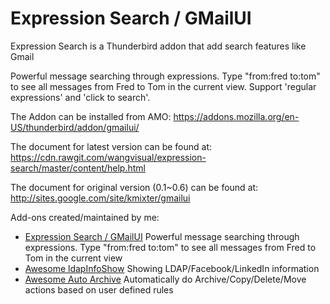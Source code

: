 # Expression Search / GMailUI

Expression Search is a Thunderbird addon that add search features like Gmail

Powerful message searching through expressions. Type "from:fred to:tom" to see all messages from Fred to Tom in the current view. Support 'regular expressions' and 'click to search'.

The Addon can be installed from AMO:
https://addons.mozilla.org/en-US/thunderbird/addon/gmailui/

The document for latest version can be found at:
https://cdn.rawgit.com/wangvisual/expression-search/master/content/help.html

The document for original version (0.1~0.6) can be found at:
http://sites.google.com/site/kmixter/gmailui


Add-ons created/maintained by me:
  * [Expression Search / GMailUI](https://addons.mozilla.org/en-US/thunderbird/addon/gmailui/) Powerful message searching through expressions. Type "from:fred to:tom" to see all messages from Fred to Tom in the current view
  * [Awesome ldapInfoShow](https://addons.mozilla.org/en-US/thunderbird/addon/ldapinfoshow/) Showing LDAP/Facebook/LinkedIn information
  * [Awesome Auto Archive](https://addons.mozilla.org/en-US/thunderbird/addon/awesome-auto-archive/) Automatically do Archive/Copy/Delete/Move actions based on user defined rules
